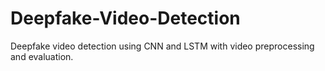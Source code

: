 # Deepfake-Video-Detection
Deepfake video detection using CNN and LSTM with video preprocessing and evaluation.
